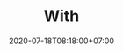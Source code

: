---
title     : "With"
thumbnail : "with"
address   : "https://with.so"
sitemap   : false
date      : 2020-07-18T08:18:00+07:00
---